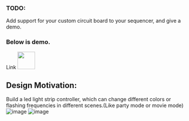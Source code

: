 ### TODO:

Add support for your custom circuit board to your sequencer, and give a demo.

### Below is demo.
Link 
<img src="![e12e6e01-8918-4448-b4a9-8d032e6b7783](https://user-images.githubusercontent.com/96441697/202354572-3bb42809-d127-4639-a876-1961752a8dcc.gif)" width="48">



## Design Motivation:
Build a led light strip controller, which can change different colors or flashing frequencies in different scenes.(Like party mode or movie mode)
![image](https://user-images.githubusercontent.com/96441697/202352661-c72b1ac9-7a80-4fda-b066-79ed6559ba10.png)
![image](https://user-images.githubusercontent.com/96441697/202352689-391e677a-2ce9-44af-b01a-11dfeb4ea99f.png)
